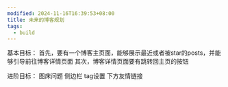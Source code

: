 ```yaml
---
modified: 2024-11-16T16:39:53+08:00
title: 未来的博客规划
tags:
  - build
---
```


基本目标：
首先，要有一个博客主页面，能够展示最近或者被star的posts，并能够引导前往博客详情页面
其次，博客详情页面要有跳转回主页的按钮

进阶目标：
图床问题
侧边栏
tag设置
下方友情链接
